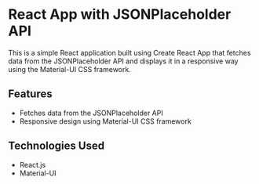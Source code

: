 # React App with JSONPlaceholder API

This is a simple React application built using Create React App that fetches data from the JSONPlaceholder API and displays it in a responsive way using the Material-UI CSS framework.

## Features

- Fetches data from the JSONPlaceholder API
- Responsive design using Material-UI CSS framework

## Technologies Used

- React.js
- Material-UI
